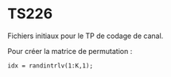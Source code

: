# TS226
Fichiers initiaux pour le TP de codage de canal.

Pour créer la matrice de permutation :
```
idx = randintrlv(1:K,1);
```
